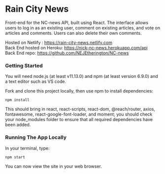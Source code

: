 # Rain City News

Front-end for the NC-news API, built using React.
The interface allows users to log in as an existing user, comment on existing articles, and vote on articles and comments. Users can also delete their own comments.

Hosted on Netlify : https://rain-city-news.netlify.com  
Back End hosted on Heroku: https://nick-nc-news.herokuapp.com/api  
Back End repo: https://github.com/NEJEtherington/NC-news
### Getting Started

You will need node.js (at least v11.13.0) and npm (at least version 6.9.0) and a text editor such as VS code.

Fork and clone this project locally, then use npm to install dependencies:

```
npm install
```

This should bring in react, react-scripts, react-dom, @reach/router, axios, fontawesome, react-google-font-loader, and moment; you should check your node_modules folder to ensure that all required dependencies have been added.

### Running The App Locally

In your terminal, type:

```
npm start
```

You can now view the site in your web browser.
